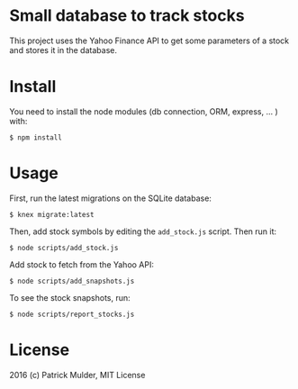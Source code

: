 # Small database to track stocks

This project uses the Yahoo Finance API to get some parameters of a stock and stores it in the database.

# Install

You need to install the node modules (db connection, ORM, express, ... ) with:

    $ npm install

# Usage

First, run the latest migrations on the SQLite database:
  
    $ knex migrate:latest

Then, add stock symbols by editing the `add_stock.js` script. Then run it:

    $ node scripts/add_stock.js

Add stock to fetch from the Yahoo API:

    $ node scripts/add_snapshots.js

To see the stock snapshots, run:

    $ node scripts/report_stocks.js

# License

2016 (c) Patrick Mulder, MIT License

